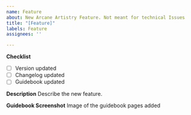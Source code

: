 ```yaml
---
name: Feature
about: New Arcane Artistry Feature. Not meant for technical Issues
title: "[Feature]"
labels: Feature
assignees: ''

---
```


**Checklist**
- [ ] Version updated
- [ ] Changelog updated
- [ ] Guidebook updated

**Description**
Describe the new feature.

**Guidebook Screenshot**
Image of the guidebook pages added
